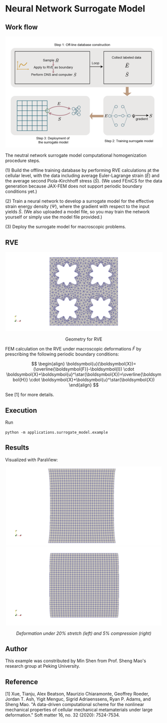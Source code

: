 # Neural Network Surrogate Model

## Work flow

<p align="middle">
  <img src="materials/surrogatemodel.png" width="800" />
</p>

The neutral network surrogate model computational homogenization procedure steps. 

(1) Build the offline training database by performing RVE calculations at the cellular level, with the data including average Euler-Lagrange strain ($\bar E$) and the average second Piola-Kirchhoff stress ($\bar S$). (We used FEniCS for the data generation because JAX-FEM does not support periodic boundary conditions yet.)

(2) Train a neural network to develop a surrogate model for the effective strain energy density ($\Psi$), where the gradient with respect to the input yields $\bar S$. (We also uploaded a model file, so you may train the network yourself or simply use the model file provided.)

(3) Deploy the surrogate model for macroscopic problems.

## RVE

<p align="middle">
  <img src="materials/RVE.png" width="600" />
</p>

<center><p>Geometry for RVE</p></center>

FEM calculation on the RVE under macroscopic deformations $\bar F$ by prescribing the following periodic boundary conditions:

$$
\begin{align} 
\boldsymbol{u}(\boldsymbol{X})=(\overline{\boldsymbol{F}}-\boldsymbol{I}) \cdot \boldsymbol{X}+\boldsymbol{u}^\star(\boldsymbol{X})=\overline{\boldsymbol{H}} \cdot \boldsymbol{X}+\boldsymbol{u}^\star(\boldsymbol{X})
\end{align}
$$

See [1] for more details.

## Execution

Run

`python -m applications.surrogate_model.example`

## Results

Visualized with ParaView:

<p align="middle">
  <img src="materials/strech.png" width="500" /> 
  <img src="materials/compression.png" width="500" />
</p>
<p align="middle">
    <em >Deformation under 20% stretch (left) and 5% compression (right)</em>
</p>


## Author

This example was constributed by Min Shen from Prof. Sheng Mao's research group at Peking University.


## Reference

[1] Xue, Tianju, Alex Beatson, Maurizio Chiaramonte, Geoffrey Roeder, Jordan T. Ash, Yigit Menguc, Sigrid Adriaenssens, Ryan P. Adams, and Sheng Mao. "A data-driven computational scheme for the nonlinear mechanical properties of cellular mechanical metamaterials under large deformation." Soft matter 16, no. 32 (2020): 7524-7534.

